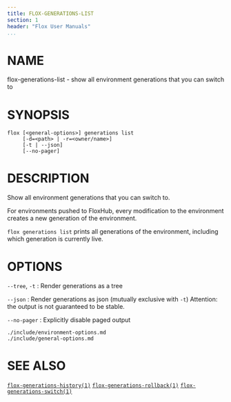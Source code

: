 ```yaml
---
title: FLOX-GENERATIONS-LIST
section: 1
header: "Flox User Manuals"
...
```


# NAME

flox-generations-list - show all environment generations that you can switch to

# SYNOPSIS

```
flox [<general-options>] generations list
     [-d=<path> | -r=<owner/name>]
     [-t | --json]
     [--no-pager]
```

# DESCRIPTION

Show all environment generations that you can switch to.

For environments pushed to FloxHub, every modification to the environment
creates a new generation of the environment.

`flox generations list` prints all generations of the environment, including
which generation is currently live.

# OPTIONS

`--tree`, `-t`
:   Render generations as a tree

`--json`
:   Render generations as json (mutually exclusive with `-t`)
    Attention: the output is not guaranteed to be stable.

`--no-pager`
:   Explicitly disable paged output

```{.include}
./include/environment-options.md
./include/general-options.md
```

# SEE ALSO
[`flox-generations-history(1)`](./flox-generations-history.md)
[`flox-generations-rollback(1)`](./flox-generations-rollback.md)
[`flox-generations-switch(1)`](./flox-generations-switch.md)
